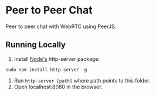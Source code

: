 # Peer to Peer Chat

Peer to peer chat with WebRTC using PeerJS.

## Running Locally

1. Install [Node's](https://nodejs.org/en/) http-server package:
```
sudo npm install http-server -g
```
1. Run `http-server [path]` where path points to this folder.
1. Open localhost:8080 in the browser.
